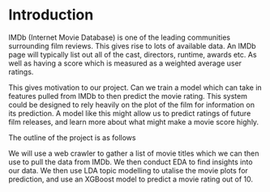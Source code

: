# Introduction

IMDb (Internet Movie Database) is one of the leading communities surrounding film reviews.
This gives rise to lots of available data. An IMDb page will typically list out all of the cast, directors, runtime, awards etc.
As well as having a score which is measured as a weighted average user ratings.

This gives motivation to our project. Can we train a model which can take in features pulled from IMDb to then predict the movie rating.
This system could be designed to rely heavily on the plot of the film for information on its prediction.
A model like this might allow us to predict ratings of future film releases, and learn more about what might make a movie score highly.

The outline of the project is as follows

We will use a web crawler to gather a list of movie titles which we can then use to pull the data from IMDb.
We then conduct EDA to find insights into our data. We then use LDA topic modelling to utalise the movie plots for prediction, and use an XGBoost model to predict a movie rating out of 10.
